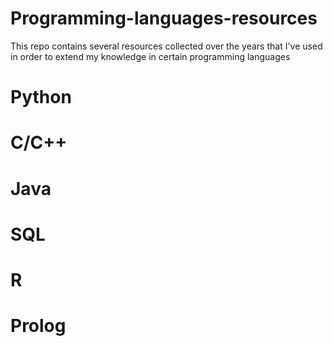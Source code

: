 # Programming-languages-resources

This repo contains several resources collected over the years that I've used in order to extend my knowledge in certain programming languages

# Python

# C/C++

# Java

# SQL

# R

# Prolog
